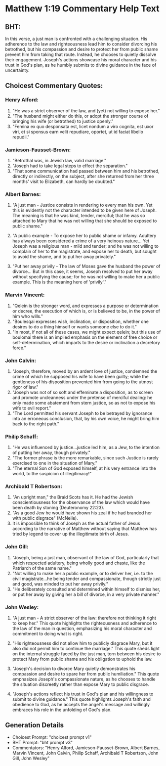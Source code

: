 # Matthew 1:19 Commentary Help Text

## BHT:
In this verse, a just man is confronted with a challenging situation. His adherence to the law and righteousness lead him to consider divorcing his betrothed, but his compassion and desire to protect her from public shame prevent him from taking that route. Instead, he chooses to quietly dissolve their engagement. Joseph's actions showcase his moral character and his trust in God's plan, as he humbly submits to divine guidance in the face of uncertainty.

## Choicest Commentary Quotes:
### Henry Alford:
1. "He was a strict observer of the law, and (yet) not willing to expose her."
2. "The husband might either do this, or adopt the stronger course of bringing his wife (or betrothed) to justice openly."
3. "Femina ex quo desponsata est, licet nondum a viro cognita, est uxor viri, et si sponsus earn velit repudiare, oportet, ut id faciat libello repudii."

### Jamieson-Fausset-Brown:
1. "Betrothal was, in Jewish law, valid marriage."
2. "Joseph had to take legal steps to effect the separation."
3. "That some communication had passed between him and his betrothed, directly or indirectly, on the subject, after she returned from her three months' visit to Elizabeth, can hardly be doubted."

### Albert Barnes:
1. "A just man - Justice consists in rendering to every man his own. Yet this is evidently not the character intended to be given here of Joseph. The meaning is that he was kind, tender, merciful; that he was so attached to Mary that he was not willing that she should be exposed to public shame." 

2. "A public example - To expose her to public shame or infamy. Adultery has always been considered a crime of a very heinous nature... Yet Joseph was a religious man - mild and tender; and he was not willing to complain of her to the magistrate, and expose her to death, but sought to avoid the shame, and to put her away privately." 

3. "Put her away privily - The law of Moses gave the husband the power of divorce... But in this case, it seems, Joseph resolved to put her away without specifying the cause; for he was not willing to make her a public example. This is the meaning here of 'privily'."

### Marvin Vincent:
1. "Qelein is the stronger word, and expresses a purpose or determination or decree, the execution of which is, or is believed to be, in the power of him who wills."
2. "Boulesqai expresses wish, inclination, or disposition, whether one desires to do a thing himself or wants someone else to do it."
3. "In most, if not all of these cases, we might expect qelein; but this use of boulomai there is an implied emphasis on the element of free choice or self-determination, which imparts to the desire or inclination a decretory force."

### John Calvin:
1. "Joseph, therefore, moved by an ardent love of justice, condemned the crime of which he supposed his wife to have been guilty; while the gentleness of his disposition prevented him from going to the utmost rigor of law." 
2. "Joseph was not of so soft and effeminate a disposition, as to screen and promote uncleanness under the pretense of merciful dealing: he only made some abatement from stern justice, so as not to expose his wife to evil report." 
3. "The Lord permitted his servant Joseph to be betrayed by ignorance into an erroneous conclusion, that, by his own voice, he might bring him back to the right path."

### Philip Schaff:
1. "He was influenced by justice...justice led him, as a Jew, to the intention of putting her away, though privately." 
2. "The former phrase is the more remarkable, since such Justice is rarely exercised to one in the situation of Mary." 
3. "The eternal Son of God exposed himself, at his very entrance into the world, to the suspicion of illegitimacy!"

### Archibald T Robertson:
1. "An upright man," the Braid Scots has it. He had the Jewish conscientiousness for the observance of the law which would have been death by stoning (Deuteronomy 22:23).
2. "As a good Jew he would have shown his zeal if he had branded her with public disgrace" (McNeile).
3. It is impossible to think of Joseph as the actual father of Jesus according to the narrative of Matthew without saying that Matthew has tried by legend to cover up the illegitimate birth of Jesus.

### John Gill:
1. "Joseph, being a just man, observant of the law of God, particularly that which respected adultery, being wholly good and chaste, like the Patriarch of the same name."
2. "Not willing to make her a public example, or to deliver her, i.e. to the civil magistrate...he being tender and compassionate, though strictly just and good, was minded to put her away privily."
3. "He deliberately consulted and determined within himself to dismiss her, or put her away by giving her a bill of divorce, in a very private manner."

### John Wesley:
1. "A just man - A strict observer of the law: therefore not thinking it right to keep her." This quote highlights the righteousness and adherence to the law of the man in question, emphasizing his moral character and commitment to doing what is right.

2. "His righteousness did not allow him to publicly disgrace Mary, but it also did not permit him to continue the marriage." This quote sheds light on the internal struggle faced by the just man, torn between his desire to protect Mary from public shame and his obligation to uphold the law.

3. "Joseph's decision to divorce Mary quietly demonstrates his compassion and desire to spare her from public humiliation." This quote emphasizes Joseph's compassionate nature, as he chooses to handle the situation discreetly rather than expose Mary to public disgrace.

4. "Joseph's actions reflect his trust in God's plan and his willingness to submit to divine guidance." This quote highlights Joseph's faith and obedience to God, as he accepts the angel's message and willingly embraces his role in the unfolding of God's plan.


## Generation Details
- Choicest Prompt: "choicest prompt v1"
- BHT Prompt: "bht prompt v3"
- Commentators: "Henry Alford, Jamieson-Fausset-Brown, Albert Barnes, Marvin Vincent, John Calvin, Philip Schaff, Archibald T Robertson, John Gill, John Wesley"
